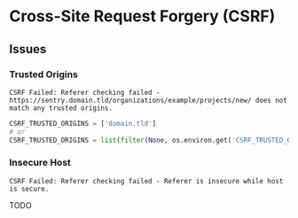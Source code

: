 # Cross-Site Request Forgery (CSRF)

## Issues

### Trusted Origins

```log
CSRF Failed: Referer checking failed - https://sentry.domain.tld/organizations/example/projects/new/ does not match any trusted origins.
```

```py
CSRF_TRUSTED_ORIGINS = ['domain.tld']
# or
CSRF_TRUSTED_ORIGINS = list(filter(None, os.environ.get('CSRF_TRUSTED_ORIGINS', '').split(' ')))
```

### Insecure Host

```log
CSRF Failed: Referer checking failed - Referer is insecure while host is secure.
```

TODO
